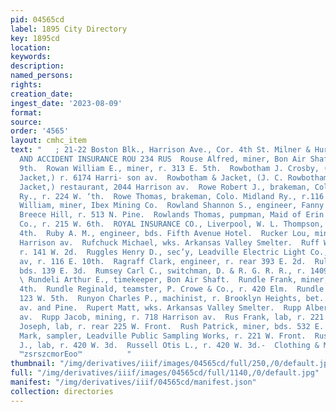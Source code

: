 ```yaml
---
pid: 04565cd
label: 1895 City Directory
key: 1895cd
location: 
keywords: 
description: 
named_persons: 
rights: 
creation_date: 
ingest_date: '2023-08-09'
format: 
source: 
order: '4565'
layout: cmhc_item
text: "   ; 21-22 Boston Blk., Harrison Ave., Cor. 4th St. Milner & Hurd, FIRE, LIFE
  AND ACCIDENT INSURANCE ROU 234 RUS  Rouse Alfred, miner, Bon Air Shaft, r. 111 E.
  9th.  Rowan William E., miner, r. 313 E. 5th.  Rowbotham J. Crosby, (Rowbotham &
  Jacket,) r. 6174 Harri- son av.  Rowbotham & Jacket, (J. C. Rowbotham and J. B.
  Jacket,) restaurant, 2044 Harrison av.  Rowe Robert J., brakeman, Colo. Midland
  Ry., r. 224 W. ‘th.  Rowe Thomas, brakeman, Colo. Midland Ry., r.116 W. 4th.  Rowe
  William, miner, Ibex Mining Co.  Rowland Shannon S., engineer, Fanny Rollins Mine,
  Breece Hill, r. 513 N. Pine.  Rowlands Thomas, pumpman, Maid of Erin Silver Mines
  Co., r. 215 W. 6th.  ROYAL INSURANCE CO., Liverpool, W. L. Thompson, agt, 104 W.
  4th.  Ruby A. M., engineer, bds. Fifth Avenue Hotel.  Rucker Lou, mining, r. 610
  Harrison av.  Rufchuck Michael, wks. Arkansas Valley Smelter.  Ruff Walter, painter,
  r. 141 W. 2d.  Ruggles Henry D., sec’y, Leadville Electric Light Co., 305 Har- rison
  av, r. 116 E. 10th.  Ragraff Clark, engineer, r. rear 393 E. 2d.  Rule John, miner,
  bds. 139 E. 3d.  Rumsey Carl C., switchman, D. & R. G. R. R., r. 1409 N. Poplar.
  \ Rundeli Arthur E., timekeeper, Bon Air Shaft.  Rundle Frank, miner, r. 122 E.
  4th.  Rundle Reginald, teamster, P. Crowe & Co., r. 420 Elm.  Rundle » lab, r. rear
  123 W. 5th.  Runyon Charles P., machinist, r. Brooklyn Heights, bet. Harri- son
  av. and Pine.  Rupert Matt, wks. Arkansas Valley Smelter.  Rupp Albert, r. 718 Harrison
  av.  Rupp Jacob, mining, r. 718 Harrison av.  Rus Frank, lab, r. 221 8S. Pine.  Rus
  Joseph, lab, r. rear 225 W. Front.  Rush Patrick, miner, bds. 532 E. 4th.  Russ
  Mark, sampler, Leadville Public Sampling Works, r. 221 W. Front.  Russell Mervin
  J., lab, r. 420 W. 3d.  Russell Otis L., r. 420 W. 3d.-  Clothing & Men's Furnishings
  ™zsrszcmorEoo™          "
thumbnail: "/img/derivatives/iiif/images/04565cd/full/250,/0/default.jpg"
full: "/img/derivatives/iiif/images/04565cd/full/1140,/0/default.jpg"
manifest: "/img/derivatives/iiif/04565cd/manifest.json"
collection: directories
---
```

